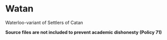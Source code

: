 # Watan
Waterloo-variant of Settlers of Catan

**Source files are not included to prevent academic dishonesty (Policy 71)**
